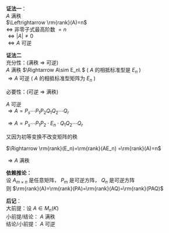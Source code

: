 **证法一**：    
 $A$ 满秩    
 $\Leftrightarrow \rm{rank}(A)=n$     
 $\Leftrightarrow$ 非零子式最高阶数 $=n$     
 $\Leftrightarrow |A|\neq0$     
 $\Leftrightarrow A$ 可逆    
    
**证法二**    
充分性：(满秩 $\Rightarrow$ 可逆)    
 $A$ 满秩 $\Rightarrow A\sim E_n\ $ ( $A$ 的相抵标准型是 $E_n$ )    
 $\Rightarrow A$ 可逆 ( $A$ 的相抵标准型矩阵为 $E_n$ )    
    
必要性：(可逆 $\Rightarrow$ 满秩)    
    
 $A$ 可逆    
 $\Rightarrow A=P_s\cdots P_1P_2Q_1Q_2\cdots Q_r$     
    
 $\Rightarrow A=P_s\cdots P_1P_2\cdot E_n\cdot Q_1Q_2\cdots Q_r$     
    
又因为初等变换不改变矩阵的秩    
    
 $\Rightarrow \rm{rank}(E_n)=\rm{rank}(AE_n)    
=\rm{rank}(A)=n$     
    
 $\Rightarrow A$ 满秩    
    
**依赖推论：**    
设 $A_{m\times n}$ 是任意矩阵， $P_m$ 是可逆方阵， $Q_n$ 是可逆方阵    
则 $\rm{rank}(A)=\rm{rank}(PA)=\rm{rank}(AQ)=\rm{rank}(PAQ)$     
    
**后记**：    
大前提：设 $A\in M_n(K)$     
小前提/结论： $A$ 满秩    
结论/小前提： $A$ 可逆    
